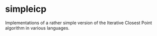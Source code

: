 # simpleicp
Implementations of a rather simple version of the Iterative Closest Point algorithm in various languages.
